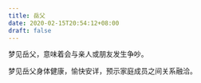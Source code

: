 ```yaml
---
title: 岳父
date: 2020-02-15T20:54:12+08:00
draft: false
---
```


梦见岳父，意味着会与亲人或朋友发生争吵。

梦见岳父身体健康，愉快安详，预示家庭成员之间关系融洽。

